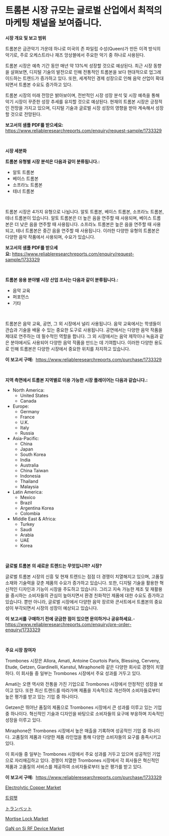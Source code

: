 <p><h1>트롬본 시장 규모는 글로벌 산업에서 최적의 마케팅 채널을 보여줍니다.</h1></p><p><strong>시장 개요 및 보고 범위</strong></p>
<p><p>트롬본은 금관악기 가운데 하나로 미국의 존 파일립 수성(Queen)가 만든 이격 방식의 악기로, 주로 오케스트라나 재즈 앙상블에서 주요한 악기 중 하나로 사용된다. </p><p>트롬본 시장은 예측 기간 동안 매년 약 13%씩 성장할 것으로 예상된다. 최근 시장 동향을 살펴보면, 디지털 기술의 발전으로 인해 전통적인 트롬본을 보다 현대적으로 업그레이드하는 트렌드가 증가하고 있다. 또한, 세계적인 경제 성장으로 인해 음악 산업이 확대되면서 트롬본 수요도 증가하고 있다.</p><p>트롬본 시장의 미래 전망은 밝아보이며, 전반적인 시장 성장 분석 및 시장 예측을 통해 악기 시장이 꾸준한 성장 추세를 유지할 것으로 예상된다. 현재의 트롬본 시장은 긍정적인 전망을 가지고 있으며, 디지털 기술과 글로벌 시장 성장의 영향을 받아 계속해서 성장할 것으로 전망된다.</p></p>
<p><strong>보고서의 샘플 PDF를 받으세요:</strong> <a href="https://www.reliableresearchreports.com/enquiry/request-sample/1733329">https://www.reliableresearchreports.com/enquiry/request-sample/1733329</a></p>
<p>&nbsp;</p>
<p><strong>시장 세분화</strong></p>
<p><strong>트롬본 유형별 시장 분석은 다음과 같이 분류됩니다.:</strong></p>
<p><ul><li>알토 트롬본</li><li>베이스 트롬본</li><li>소프라노 트롬본</li><li>테너 트롬본</li></ul></p>
<p>&nbsp;</p>
<p><p>트롬본 시장은 4가지 유형으로 나뉩니다. 알토 트롬본, 베이스 트롬본, 소프라노 트롬본, 테너 트롬본이 있습니다. 알토 트롬본은 더 높은 음을 연주할 때 사용되며, 베이스 트롬본은 더 낮은 음을 연주할 때 사용됩니다. 소프라노 트롬본은 높은 음을 연주할 때 사용되고, 테너 트롬본은 중간 음을 연주할 때 사용됩니다. 이러한 다양한 유형의 트롬본은 다양한 음악 작품에서 사용되며, 수요가 있습니다.</p></p>
<p><strong>보고서의 샘플 PDF를 받으세요:</strong>&nbsp;<a href="https://www.reliableresearchreports.com/enquiry/request-sample/1733329">https://www.reliableresearchreports.com/enquiry/request-sample/1733329</a></p>
<p>&nbsp;</p>
<p><strong> 트롬본 응용 분야별 시장 산업 조사는 다음과 같이 분류됩니다.:</strong></p>
<p><ul><li>음악 교육</li><li>퍼포먼스</li><li>기타</li></ul></p>
<p>&nbsp;</p>
<p><p>트롬본은 음악 교육, 공연, 그 외 시장에서 널리 사용됩니다. 음악 교육에서는 학생들이 관습과 기술을 배울 수 있는 중요한 도구로 사용됩니다. 공연에서는 다양한 음악 작품을 제대로 연주하는 데 필수적인 역할을 합니다. 그 외 시장에서는 음악 제작이나 녹음과 같은 분야에서도 사용되어 다양한 음악 작품을 만드는 데 기여합니다. 이러한 다양한 용도로 인해 트롬본은 다양한 시장에서 중요한 위치를 차지하고 있습니다.</p></p>
<p><strong>이 보고서 구매:</strong>&nbsp; <a href="https://www.reliableresearchreports.com/purchase/1733329">https://www.reliableresearchreports.com/purchase/1733329</a></p>
<p>&nbsp;</p>
<p><strong>지역 측면에서 트롬본 지역별로 이용 가능한 시장 플레이어는 다음과 같습니다.:</strong></p>
<p><ul>
    <li>
        North America:
        <ul>
            <li>United States</li>
            <li>Canada</li>
        </ul>
    </li>
    <li>
        Europe:
        <ul>
            <li>Germany</li>
            <li>France</li>
            <li>U.K.</li>
            <li>Italy</li>
            <li>Russia</li>
        </ul>
    </li>
    <li>
        Asia-Pacific:
        <ul>
            <li>China</li>
            <li>Japan</li>
            <li>South Korea</li>
            <li>India</li>
            <li>Australia</li>
            <li>China Taiwan</li>
            <li>Indonesia</li>
            <li>Thailand</li>
            <li>Malaysia</li>
        </ul>
    </li>
    <li>
        Latin America:
        <ul>
            <li>Mexico</li>
            <li>Brazil</li>
            <li>Argentina Korea</li>
            <li>Colombia</li>
        </ul>
    </li>
    <li>
        Middle East & Africa:
        <ul>
            <li>Turkey</li>
            <li>Saudi</li>
            <li>Arabia</li>
            <li>UAE</li>
            <li>Korea</li>
        </ul>
    </li>
    </ul></p>
<p>&nbsp;</p>
<p><strong>글로벌 트롬본 의 새로운 트렌드는 무엇입니까? 시장?</strong></p>
<p><p>글로벌 트롬본 시장의 신흥 및 현재 트렌드는 점점 더 경쟁이 치열해지고 있으며, 고품질 소재와 기술력을 갖춘 제품의 수요가 증가하고 있습니다. 또한, 디지털 기술을 활용한 혁신적인 디자인과 기능이 시장을 주도하고 있습니다. 그리고 지속 가능한 제조 및 재활용을 중시하는 소비자들의 관심이 높아지면서 환경 친화적인 제품에 대한 수요도 증가하고 있습니다. 뿐만 아니라, 글로벌 시장에서 다양한 음악 장르와 콘서트에서 트롬본의 중요성이 부각되면서 시장의 성장이 예상되고 있습니다.</p></p>
<p><strong>이 보고서를 구매하기 전에 궁금한 점이 있으면 문의하거나 공유하세요.</strong>- <a href="https://www.reliableresearchreports.com/enquiry/pre-order-enquiry/1733329">https://www.reliableresearchreports.com/enquiry/pre-order-enquiry/1733329</a></p>
<p>&nbsp;</p>
<p><strong>주요 시장 참여자</strong></p>
<p><p>Trombones 시장은 Allora, Amati, Antoine Courtois Paris, Blessing, Cerveny, Etude, Getzen, Giardinelli, Kanstul, Miraphone와 같은 다양한 회사로 경쟁이 치열하다. 이 회사들 중 일부는 Trombones 시장에서 주요 성과를 거두고 있다.</p><p>Amati는 오랜 역사와 전통을 가진 기업으로 Trombones 시장에서 안정적인 성장을 보이고 있다. 또한 최신 트렌드를 따라가며 제품을 지속적으로 개선하여 소비자들로부터 높은 평가를 받고 있는 기업 중 하나이다.</p><p>Getzen은 뛰어난 품질의 제품으로 Trombones 시장에서 큰 성과를 이루고 있는 기업 중 하나이다. 혁신적인 기술과 디자인을 바탕으로 소비자들의 요구에 부응하며 지속적인 성장을 이루고 있다.</p><p>Miraphone은 Trombones 시장에서 높은 매출을 기록하며 성공적인 기업 중 하나이다. 고품질의 제품과 다양한 제품 라인업을 통해 다양한 소비자들의 요구를 충족시키고 있다.</p><p>이 회사들 중 일부는 Trombones 시장에서 주요 성과를 거두고 있으며 성공적인 기업으로 자리매김하고 있다. 경쟁이 치열한 Trombones 시장에서 각 회사들은 혁신적인 제품과 고품질의 서비스를 제공하여 소비자들로부터 높은 평가를 받고 있다.</p></p>
<p><strong>이 보고서 구매:</strong>&nbsp;&nbsp;<a href="https://www.reliableresearchreports.com/purchase/1733329">https://www.reliableresearchreports.com/purchase/1733329</a></p>
<p><p><a href="https://view.publitas.com/reportprime-1/electrolytic-copper-market-size-market-share-and-global-market-analysis-report-2024-2031/">Electrolytic Copper Market</a></p><p><a href="https://github.com/vskv4779xr1/Market-Research-Report-List-1/blob/main/1367471185733.md">트럼펫</a></p><p><a href="https://github.com/mcbeesbxa270/Market-Research-Report-List-1/blob/main/1967758185738.md">トランペット</a></p><p><a href="https://view.publitas.com/reportprime-1/mortise-lock-market-research-report-forecasted-for-period-from-2024-2031-by-market-type-market-application-and-region/">Mortise Lock Market</a></p><p><a href="https://github.com/mahnoor2003/Market-Research-Report-List-3/blob/main/gan-on-si-rf-device-market.md">GaN on Si RF Device Market</a></p></p>
